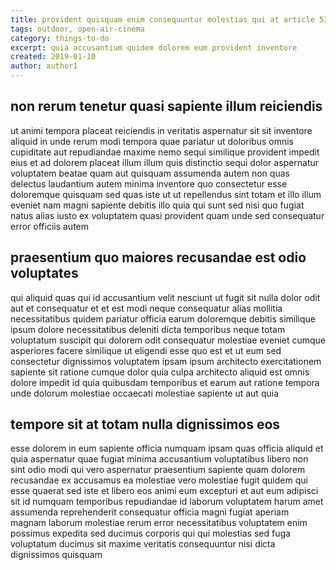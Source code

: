 ```yaml
---
title: provident quisquam enim consequuntur molestias qui at article 5388
tags: outdoor, open-air-cinema
category: things-to-do
excerpt: quia accusantium quidem dolorem eum provident inventore
created: 2019-01-10
author: author1
---
```


## non rerum tenetur quasi sapiente illum reiciendis

ut animi tempora placeat reiciendis in veritatis aspernatur sit sit inventore aliquid in unde rerum modi tempora quae pariatur ut doloribus omnis cupiditate aut repudiandae maxime nemo sequi similique provident impedit eius et ad dolorem placeat illum illum quis distinctio sequi dolor aspernatur voluptatem beatae quam aut quisquam assumenda autem non quas delectus laudantium autem minima inventore quo consectetur esse doloremque quisquam sed quas iste ut ut repellendus sint totam et illo illum eveniet nam magni sapiente debitis illo quia qui sunt sed nisi quo fugiat natus alias iusto ex voluptatem quasi provident quam unde sed consequatur error officiis autem

## praesentium quo maiores recusandae est odio voluptates

qui aliquid quas qui id accusantium velit nesciunt ut fugit sit nulla dolor odit aut et consequatur et et est modi neque consequatur alias mollitia necessitatibus quidem pariatur officia earum doloremque debitis similique ipsum dolore necessitatibus deleniti dicta temporibus neque totam voluptatum suscipit qui dolorem odit consequatur molestiae eveniet cumque asperiores facere similique ut eligendi esse quo est et ut eum sed consectetur dignissimos voluptatem ipsam ipsum architecto exercitationem sapiente sit ratione cumque dolor quia culpa architecto aliquid est omnis dolore impedit id quia quibusdam temporibus et earum aut ratione tempora unde dolorum molestiae occaecati molestiae sapiente ut aut quia

## tempore sit at totam nulla dignissimos eos

esse dolorem in eum sapiente officia numquam ipsam quas officia aliquid et quia aspernatur quae fugiat minima accusantium voluptatibus libero non sint odio modi qui vero aspernatur praesentium sapiente quam dolorem recusandae ex accusamus ea molestiae vero molestiae fugit quidem qui esse quaerat sed iste et libero eos animi eum excepturi et aut eum adipisci sit id numquam temporibus repudiandae id laborum voluptatem harum amet assumenda reprehenderit consequatur officia magni fugiat aperiam magnam laborum molestiae rerum error necessitatibus voluptatem enim possimus expedita sed ducimus corporis qui qui molestias sed fuga voluptatum ducimus sit maxime veritatis consequuntur nisi dicta dignissimos quisquam
